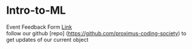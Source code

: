 # Intro-to-ML
Event Feedback Form [Link](https://goo.gl/forms/yDatpJlRZweo4kWD2)
<br>
follow our github [repo] (https://github.com/proximus-coding-society) to get updates of our current object
